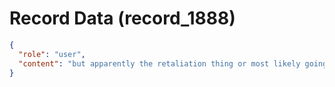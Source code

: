 # Record Data (record_1888)

```json
{
  "role": "user",
  "content": "but apparently the retaliation thing or most likely going to be pip thing was happening as a result of one of those being this interaction"
}
```

